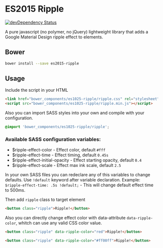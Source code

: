ES2015 Ripple
==============

[![devDependency Status](https://david-dm.org/vitaliy-bobrov/es2015-ripple/dev-status.svg)](https://david-dm.org/vitaliy-bobrov/es2015-ripple#info=devDependencies)

A pure javascript (no polymer, no jQuery) lightweight library that adds a Google Material Design ripple effect to elements.

## Bower

  ```bash
  bower install --save es2015-ripple
  ```

## Usage

Include the script in your HTML

  ```html
  <link href="bower_components/es1025-ripple/ripple.css" rel="stylesheet">
  <script src="bower_components/es1025-ripple/ripple.min.js"></script>
  ```

Also you can import SASS styles into your own and compile with your configuration.

```css
@import 'bower_components/es1025-ripple/ripple';
```
### Available SASS configuration variables:
- $ripple-effect-color - Effect color, default `#fff`
- $ripple-effect-time - Effect timing, default `0.45s`
- $ripple-effect-initial-opacity - Effect starting opacity, default `0.4`
- $ripple-effect-scale - Effect max ink scale, default `2.5`

In your own SASS files you can redeclare any of this variables to change defaults. Use `!default` keyword after variable declaration.
Example: `$ripple-effect-time: .5s !default;` - This will change default effect time to 500ms.

Then add `ripple` class to target element

  ```html
  <button class="ripple">Ripple!</button>
  ```

Also you can directly change  effect color with data-attribute `data-ripple-color`, whitch can use any valid CSS color value.

  ```html
  <button class="ripple" data-ripple-color="red">Ripple!</button>

  <button class="ripple" data-ripple-color="#ff00ff">Ripple!</button>
  ```
